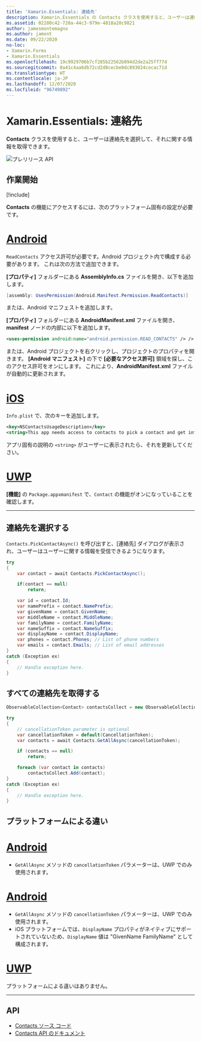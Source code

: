 ```yaml
---
title: 'Xamarin.Essentials: 連絡先'
description: Xamarin.Essentials の Contacts クラスを使用すると、ユーザーは連絡先を選択して、それに関する情報を取得できます。
ms.assetid: 02280c42-720a-44c3-979e-4818a20c9821
author: jamesmontemagno
ms.author: jamont
ms.date: 09/22/2020
no-loc:
- Xamarin.Forms
- Xamarin.Essentials
ms.openlocfilehash: 19c9929706b7cf285b22562b094d2de2a25ff77d
ms.sourcegitcommit: 0a41c4aa6db72cd2d0cecbe0dc893024cecac71d
ms.translationtype: HT
ms.contentlocale: ja-JP
ms.lasthandoff: 12/07/2020
ms.locfileid: "96749892"
---
```

# <a name="no-locxamarinessentials-contacts"></a>Xamarin.Essentials: 連絡先

**Contacts** クラスを使用すると、ユーザーは連絡先を選択して、それに関する情報を取得できます。

![プレリリース API](~/media/shared/preview.png)

## <a name="get-started"></a>作業開始

[!include[](~/essentials/includes/get-started.md)]

**Contacts** の機能にアクセスするには、次のプラットフォーム固有の設定が必要です。

# <a name="android"></a>[Android](#tab/android)

`ReadContacts` アクセス許可が必要です。Android プロジェクト内で構成する必要があります。 これは次の方法で追加できます。

**[プロパティ]** フォルダーにある **AssemblyInfo.cs** ファイルを開き、以下を追加します。

```csharp
[assembly: UsesPermission(Android.Manifest.Permission.ReadContacts)]
```

または、Android マニフェストを追加します。

**[プロパティ]** フォルダーにある **AndroidManifest.xml** ファイルを開き、**manifest** ノードの内部に以下を追加します。

```xml
<uses-permission android:name="android.permission.READ_CONTACTS" /> />
```

または、Android プロジェクトを右クリックし、プロジェクトのプロパティを開きます。 **[Android マニフェスト]** の下で **[必要なアクセス許可]** 領域を探し、このアクセス許可をオンにします。 これにより、**AndroidManifest.xml** ファイルが自動的に更新されます。

# <a name="ios"></a>[iOS](#tab/ios)

`Info.plist` で、次のキーを追加します。

```xml
<key>NSContactsUsageDescription</key>
<string>This app needs access to contacts to pick a contact and get info.</string>
```

アプリ固有の説明の `<string>` がユーザーに表示されたら、それを更新してください。

# <a name="uwp"></a>[UWP](#tab/uwp)

**[機能]** の `Package.appxmanifest` で、`Contact` の機能がオンになっていることを確認します。

-----

## <a name="pick-a-contact"></a>連絡先を選択する

`Contacts.PickContactAsync()` を呼び出すと、[連絡先] ダイアログが表示され、ユーザーはユーザーに関する情報を受信できるようになります。


```csharp
try
{
    var contact = await Contacts.PickContactAsync();

    if(contact == null)
        return;

    var id = contact.Id;
    var namePrefix = contact.NamePrefix;
    var givenName = contact.GivenName;
    var middleName = contact.MiddleName;
    var familyName = contact.FamilyName;
    var nameSuffix = contact.NameSuffix;
    var displayName = contact.DisplayName;
    var phones = contact.Phones; // List of phone numbers
    var emails = contact.Emails; // List of email addresses
}
catch (Exception ex)
{
    // Handle exception here.
}
```

## <a name="get-all-contacts"></a>すべての連絡先を取得する

```csharp
ObservableCollection<Contact> contactsCollect = new ObservableCollection<Contact>();

try
{
    // cancellationToken parameter is optional
    var cancellationToken = default(CancellationToken);
    var contacts = await Contacts.GetAllAsync(cancellationToken);

    if (contacts == null)
        return;

    foreach (var contact in contacts)
        contactsCollect.Add(contact);
}
catch (Exception ex)
{
    // Handle exception here.
}
```

## <a name="platform-differences"></a>プラットフォームによる違い

# <a name="android"></a>[Android](#tab/android)

- `GetAllAsync` メソッドの `cancellationToken` パラメーターは、UWP でのみ使用されます。

# <a name="ios"></a>[Android](#tab/ios)

- `GetAllAsync` メソッドの `cancellationToken` パラメーターは、UWP でのみ使用されます。
- iOS プラットフォームでは、`DisplayName` プロパティがネイティブにサポートされていないため、`DisplayName` 値は "GivenName FamilyName" として構成されます。

# <a name="uwp"></a>[UWP](#tab/uwp)

プラットフォームによる違いはありません。

-----


## <a name="api"></a>API

- [Contacts ソース コード](https://github.com/xamarin/Essentials/tree/main/Xamarin.Essentials/Contacts)
- [Contacts API のドキュメント](xref:Xamarin.Essentials.Contacts)
